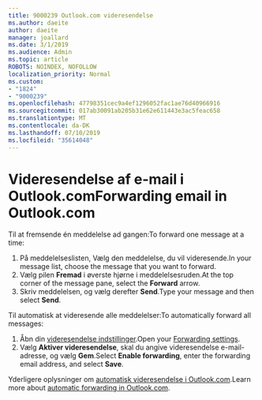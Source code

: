 ```yaml
---
title: 9000239 Outlook.com videresendelse
ms.author: daeite
author: daeite
manager: joallard
ms.date: 3/1/2019
ms.audience: Admin
ms.topic: article
ROBOTS: NOINDEX, NOFOLLOW
localization_priority: Normal
ms.custom:
- "1824"
- "9000239"
ms.openlocfilehash: 47798351cec9a4ef1296052fac1ae76d40966916
ms.sourcegitcommit: 017ab30091ab205b31e62e611443e3ac5feac658
ms.translationtype: MT
ms.contentlocale: da-DK
ms.lasthandoff: 07/10/2019
ms.locfileid: "35614048"
---
```

# <a name="forwarding-email-in-outlookcom"></a><span data-ttu-id="3ebdc-102">Videresendelse af e-mail i Outlook.com</span><span class="sxs-lookup"><span data-stu-id="3ebdc-102">Forwarding email in Outlook.com</span></span>

<span data-ttu-id="3ebdc-103">Til at fremsende én meddelelse ad gangen:</span><span class="sxs-lookup"><span data-stu-id="3ebdc-103">To forward one message at a time:</span></span>

1. <span data-ttu-id="3ebdc-104">På meddelelseslisten, Vælg den meddelelse, du vil videresende.</span><span class="sxs-lookup"><span data-stu-id="3ebdc-104">In your message list, choose the message that you want to forward.</span></span>
2. <span data-ttu-id="3ebdc-105">Vælg pilen **Fremad** i øverste hjørne i meddelelsesruden.</span><span class="sxs-lookup"><span data-stu-id="3ebdc-105">At the top corner of the message pane, select the **Forward** arrow.</span></span>
3. <span data-ttu-id="3ebdc-106">Skriv meddelelsen, og vælg derefter **Send**.</span><span class="sxs-lookup"><span data-stu-id="3ebdc-106">Type your message and then select **Send**.</span></span>

<span data-ttu-id="3ebdc-107">Til automatisk at videresende alle meddelelser:</span><span class="sxs-lookup"><span data-stu-id="3ebdc-107">To automatically forward all messages:</span></span>

1. <span data-ttu-id="3ebdc-108">Åbn din [videresendelse indstillinger](https://outlook.live.com/mail/options/mail/forwarding/forwardingOption).</span><span class="sxs-lookup"><span data-stu-id="3ebdc-108">Open your [Forwarding settings](https://outlook.live.com/mail/options/mail/forwarding/forwardingOption).</span></span>
2. <span data-ttu-id="3ebdc-109">Vælg **Aktiver videresendelse**, skal du angive videresendelse e-mail-adresse, og vælg **Gem**.</span><span class="sxs-lookup"><span data-stu-id="3ebdc-109">Select **Enable forwarding**, enter the forwarding email address, and select **Save**.</span></span>

<span data-ttu-id="3ebdc-110">Yderligere oplysninger om [automatisk videresendelse i Outlook.com](https://support.office.com/article/6246987c-6c8f-4144-b255-14fc07007dad?wt.mc_id=Office_Outlook_com_Alchemy).</span><span class="sxs-lookup"><span data-stu-id="3ebdc-110">Learn more about [automatic forwarding in Outlook.com](https://support.office.com/article/6246987c-6c8f-4144-b255-14fc07007dad?wt.mc_id=Office_Outlook_com_Alchemy).</span></span>